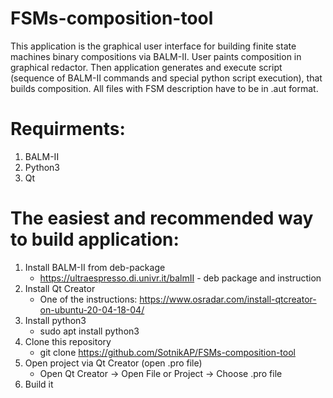 # FSMs-composition-tool
This application is the graphical user interface for building finite state machines binary compositions via BALM-II.
User paints composition in graphical redactor. Then application generates and execute script (sequence of BALM-II commands and special python script execution), that builds composition.
All files with FSM description have to be in .aut format.

# Requirments:
1. BALM-II
2. Python3
2. Qt

# The easiest and recommended way to build application:
1. Install BALM-II from deb-package
   - https://ultraespresso.di.univr.it/balmII - deb package and instruction
2. Install Qt Creator 
   - One of the instructions: https://www.osradar.com/install-qtcreator-on-ubuntu-20-04-18-04/
3. Install python3 
   - sudo apt install python3
4. Clone this repository
   - git clone https://github.com/SotnikAP/FSMs-composition-tool
5. Open project via Qt Creator (open .pro file)
   - Open Qt Creator -> Open File or Project -> Choose .pro file
6. Build it

